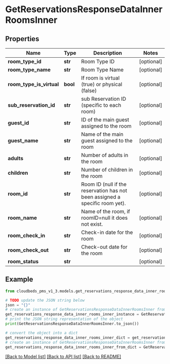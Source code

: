 # GetReservationsResponseDataInnerRoomsInner


## Properties

Name | Type | Description | Notes
------------ | ------------- | ------------- | -------------
**room_type_id** | **str** | Room Type ID | [optional] 
**room_type_name** | **str** | Room Type Name | [optional] 
**room_type_is_virtual** | **bool** | If room is virtual (true) or physical (false) | [optional] 
**sub_reservation_id** | **str** | sub Reservation ID (specific to each room) | [optional] 
**guest_id** | **str** | ID of the main guest assigned to the room | [optional] 
**guest_name** | **str** | Name of the main guest assigned to the room | [optional] 
**adults** | **str** | Number of adults in the room | [optional] 
**children** | **str** | Number of children in the room | [optional] 
**room_id** | **str** | Room ID (null if the reservation has not been assigned a specific room yet). | [optional] 
**room_name** | **str** | Name of the room, if roomID&#x3D;null it does not exist. | [optional] 
**room_check_in** | **str** | Check-in date for the room | [optional] 
**room_check_out** | **str** | Check-out date for the room | [optional] 
**room_status** | **str** |  | [optional] 

## Example

```python
from cloudbeds_pms_v1_3.models.get_reservations_response_data_inner_rooms_inner import GetReservationsResponseDataInnerRoomsInner

# TODO update the JSON string below
json = "{}"
# create an instance of GetReservationsResponseDataInnerRoomsInner from a JSON string
get_reservations_response_data_inner_rooms_inner_instance = GetReservationsResponseDataInnerRoomsInner.from_json(json)
# print the JSON string representation of the object
print(GetReservationsResponseDataInnerRoomsInner.to_json())

# convert the object into a dict
get_reservations_response_data_inner_rooms_inner_dict = get_reservations_response_data_inner_rooms_inner_instance.to_dict()
# create an instance of GetReservationsResponseDataInnerRoomsInner from a dict
get_reservations_response_data_inner_rooms_inner_from_dict = GetReservationsResponseDataInnerRoomsInner.from_dict(get_reservations_response_data_inner_rooms_inner_dict)
```
[[Back to Model list]](../README.md#documentation-for-models) [[Back to API list]](../README.md#documentation-for-api-endpoints) [[Back to README]](../README.md)


